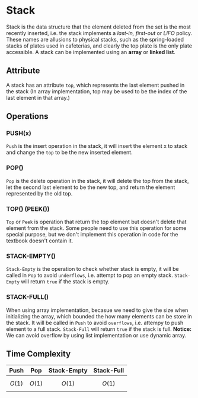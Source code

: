 # Stack
Stack is the data structure that the element deleted from the set is the most recently inserted, i.e. the stack implements a *last-in, first-out* or *LIFO* policy. 
These names are allusions to physical stacks, such as the spring-loaded stacks of plates used in cafeterias, and clearly the top plate is the only plate accessible.
A stack can be implemented using an **array** or **linked list**.

## Attribute
A stack has an attribute `top`, which represents the last element pushed in the stack (In array implementation, top may be used to be the index of the last element in that array.)

## Operations
### PUSH(x)
`Push` is the insert operation in the stack, it will insert the element x to stack and change the `top` to be the new inserted element.
### POP()
`Pop` is the delete operation in the stack, it will delete the top from the stack, let the second last element to be the new top, and return the element represented by the old top.
### TOP() (PEEK())
`Top` or `Peek` is operation that return the top element but doesn't delete that element from the stack. Some people need to use this operation for some special purpose, but we don't implement this operation in code for the textbook doesn't contain it.
### STACK-EMPTY()
`Stack-Empty` is the operation to check whether stack is empty, it will be called in `Pop` to avoid `underflows`, i.e. attempt to pop an empty stack. `Stack-Empty` will return `true` if the stack is empty.
### STACK-FULL()
When using array implementation, becasue we need to give the size when initializing the array, which bounded the how many elements can be store in the stack. It will be called in `Push` to avoid `overflows`, i.e. attempy to push element to a full stack. `Stack-Full` will return `true` if the stack is full.
**Notice:** We can avoid overflow by using list implementation or use dynamic array.

## Time Complexity
| Push | Pop | Stack-Empty | Stack-Full |
|:---:|:---:|:---:|:---:|
| $$O(1)$$ | $$O(1)$$ | $$O(1)$$ | $$O(1)$$ | 
